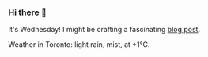 ### Hi there :wave:

It's Wednesday! I might be crafting a fascinating [blog post](https://benjaminwuethrich.dev).

Weather in Toronto: light rain, mist, at +1°C.
